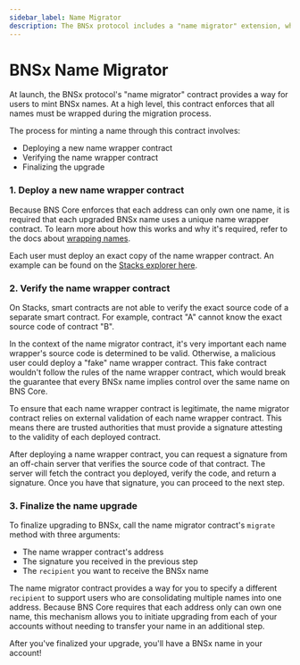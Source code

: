 ```yaml
---
sidebar_label: Name Migrator
description: The BNSx protocol includes a "name migrator" extension, which users must go through in order to mint a BNSx name. Learn how it works.
---
```


# BNSx Name Migrator

At launch, the BNSx protocol's "name migrator" contract provides a way for users to mint BNSx names. At a high level, this contract enforces that all names must be wrapped during the migration process.

The process for minting a name through this contract involves:

- Deploying a new name wrapper contract
- Verifying the name wrapper contract
- Finalizing the upgrade

### 1. Deploy a new name wrapper contract

Because BNS Core enforces that each address can only own one name, it is required that each upgraded BNSx name uses a unique name wrapper contract. To learn more about how this works and why it's required, refer to the docs about [wrapping names](./protocol-wrapping.md).

Each user must deploy an exact copy of the name wrapper contract. An example can be found on the [Stacks explorer here](https://explorer.stacks.co/txid/0x9e44b5867688aeeb0478b654eab6bce1a6b49af1ca21009ffcdd72097300a5ff?chain=mainnet).

### 2. Verify the name wrapper contract

On Stacks, smart contracts are not able to verify the exact source code of a separate smart contract. For example, contract "A" cannot know the exact source code of contract "B".

In the context of the name migrator contract, it's very important each name wrapper's source code is determined to be valid. Otherwise, a malicious user could deploy a "fake" name wrapper contract. This fake contract wouldn't follow the rules of the name wrapper contract, which would break the guarantee that every BNSx name implies control over the same name on BNS Core.

To ensure that each name wrapper contract is legitimate, the name migrator contract relies on external validation of each name wrapper contract. This means there are trusted authorities that must provide a signature attesting to the validity of each deployed contract.

After deploying a name wrapper contract, you can request a signature from an off-chain server that verifies the source code of that contract. The server will fetch the contract you deployed, verify the code, and return a signature. Once you have that signature, you can proceed to the next step.

### 3. Finalize the name upgrade

To finalize upgrading to BNSx, call the name migrator contract's `migrate` method with three arguments:

- The name wrapper contract's address
- The signature you received in the previous step
- The `recipient` you want to receive the BNSx name

The name migrator contract provides a way for you to specify a different `recipient` to support users who are consolidating multiple names into one address. Because BNS Core requires that each address only can own one name, this mechanism allows you to initiate upgrading from each of your accounts without needing to transfer your name in an additional step.

After you've finalized your upgrade, you'll have a BNSx name in your account!
